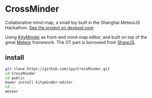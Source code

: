 # CrossMinder
Collaborative mind-map, a small toy built in the Shanghai MeteorJS Hackathon. [See the project on devpost.com](http://devpost.com/software/crossminder)

Using [KityMinder](https://github.com/fex-team/kityminder-editor) as front-end mind-map editor, and built on top of the great [Meteor](https://www.meteor.com/) framework. The OT part is borrowed from [ShareJS](https://github.com/share/ShareJS).


## install
```sh
git clone https://github.com/ipy/CrossMinder.git
cd CrossMinder
cd public
bower install kityminder-editor
cd ..
meteor
```
